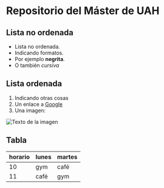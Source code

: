 # Repositorio del Máster de UAH

## Lista no ordenada

- Lista no ordenada.
- Indicando formatos.
- Por ejemplo **negrita**.
- O también *cursiva*

## Lista ordenada

1. Indicando otras cosas
1. Un enlace a [Google](http://www.google.com)
1. Una imagen:

![Texto de la imagen](https://venezuelaverde.com/wp-content/uploads/2014/11/ele-.jpg)

## Tabla

|horario | lunes | martes |
|--------|-------|--------|
|   10   |gym    |   café |
|   11   | café  |  gym   |

